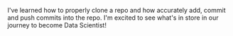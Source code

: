 I've learned how to properly clone a repo and how accurately add, commit and push commits into the 
repo. I'm excited to see what's in store in our journey to become Data Scientist!